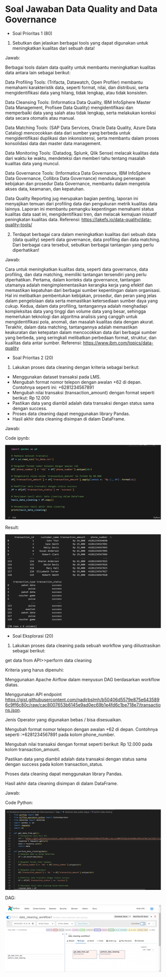 # Soal Jawaban Data Quality and Data Governance

- Soal Prioritas 1 (80)

1. Sebutkan dan jelaskan berbagai tools yang dapat digunakan untuk meningkatkan kualitas dari sebuah data!

Jawab: 

Berbagai tools dalam data quality untuk membantu meningkatkan kualitas data antara lain sebagai berikut:

Data Profiling Tools: (Trifacta, Datawatch, Open Profiler) membantu memahami karakteristik data, seperti format, nilai, dan distribusi, serta mengidentifikasi data yang hilang, tidak lengkap, atau tidak konsisten.

Data Cleansing Tools: (Informatica Data Quality, IBM InfoSphere Master Data Management, Profisee Data Quality) mengidentifikasi dan memperbaiki data yang salah atau tidak lengkap, serta melakukan koreksi data secara otomatis atau manual.

Data Matching Tools: (SAP Data Services, Oracle Data Quality, Azure Data Catalog) mencocokkan data dari sumber yang berbeda untuk mengidentifikasi duplikasi dan inkonsistensi, serta membantu dalam proses konsolidasi data dan master data management.

Data Monitoring Tools: (Datadog, Splunk, Qlik Sense) melacak kualitas data dari waktu ke waktu, mendeteksi dan memberi tahu tentang masalah kualitas data yang muncul.

Data Governance Tools: (Informatica Data Governance, IBM InfoSphere Data Governance, Collibra Data Governance) mendukung penerapan kebijakan dan prosedur Data Governance, membantu dalam mengelola akses data, keamanan, dan kepatuhan.

Data Quality Reporting jug merupakan bagian penting, laporan ini menyajikan temuan dari profiling data dan pengukuran metrik kualitas data lainnya. Laporan ini membantu pemangku kepentingan memahami status kualitas data saat ini, mengidentifikasi tren, dan melacak kemajuan inisiatif peningkatan kualitas data.
Referensi: https://lakefs.io/data-quality/data-quality-tools/


2. Terdapat berbagai cara dalam meningkatkan kualitas dari sebuah data (data quality) seperti data governance, data profiling dan data matching. Dari berbagai cara tersebut, sebutkan berbagai tantangan yang perlu diperhatikan!

Jawab:

Cara untuk meningkatkan kualitas data, seperti data governance, data profiling, dan data matching, memiliki tantangan tersendiri yang perlu diperhatikan. Pertama, dalam konteks data governance, tantangan utamanya adalah mengimplementasikan kerangka kerja yang efektif dan memastikan kepatuhan dari berbagai sumber kepentingan dalam organisasi. Hal ini melibatkan pembentukan kebijakan, prosedur, dan peran yang jelas dalam pengelolaan data serta memastikan ketersediaan sumber daya yang cukup. Kedua, dalam data profiling, tantangannya adalah menghadapi kompleksitas data yang tinggi dan volume data yang besar, sehingga memerlukan teknologi dan algoritma analisis yang canggih untuk mengidentifikasi pola, anomali, dan masalah kualitas data dengan akurat. Terakhir, dalam data matching, tantangannya adalah memastikan keakuratan dan ketepatan dalam mencocokkan data dari berbagai sumber yang berbeda, yang seringkali melibatkan perbedaan format, struktur, dan kualitas data antar sumber.
Referensi: https://www.ibm.com/topics/data-quality


- Soal Prioritas 2 (20)

1. Lakukan proses data cleaning dengan kriteria sebagai berikut:
- Menggunakan dataset transaksi pada LMS.
- Mengubah format nomor telepon dengan awalan +62 di depan. Contohnya seperti ini: +6281234567891
- Mengubah nilai transaksi (transaction_amount) dengan format seperti berikut: Rp 12.000
- Pastikan data yang diambil adalah data transaksi dengan status sama dengan success.
- Proses data cleaning dapat menggunakan library Pandas.
- Hasil akhir data cleaning disimpan di dalam DataFrame.

Jawab:

Code ipynb:

![image](..//Screenshots/Prioritas-2-Code.png)

Result:

![image](..//Screenshots/Prioritas-2-Result.png)


- Soal Eksplorasi (20)

1. Lakukan proses data cleaning pada sebuah workflow yang diilustrasikan sebagai berikut:

get data from API>>perform data cleaning

Kriteria yang harus dipenuhi:

Menggunakan Apache Airflow dalam menyusun DAG berdasarkan workflow diatas.

Menggunakan API endpoint https://gist.githubusercontent.com/nadirbslmh/b50406d5579e875e6435896c9ff6c80c/raw/cac8007653b6145e9ad0ec69b1e4fd6c1be718e7/transactions.json.

Jenis Operator yang digunakan bebas / bisa disesuaikan.

Mengubah format nomor telepon dengan awalan +62 di depan. Contohnya seperti :+6281234567891 pada kolom phone_number.

Mengubah nilai transaksi dengan format seperti berikut: Rp 12.000 pada kolom transaction_amount.

Pastikan data yang diambil adalah data transaksi dengan status sama dengan success pada kolom transaction_status.

Proses data cleaning dapat menggunakan library Pandas.

Hasil akhir data cleaning disimpan di dalam DataFrame.

Jawab:

Code Python:

![image](..//Screenshots/Code-Eksplorasi.png)

DAG:

![image](..//Screenshots/DAG-Eksplorasi.png)